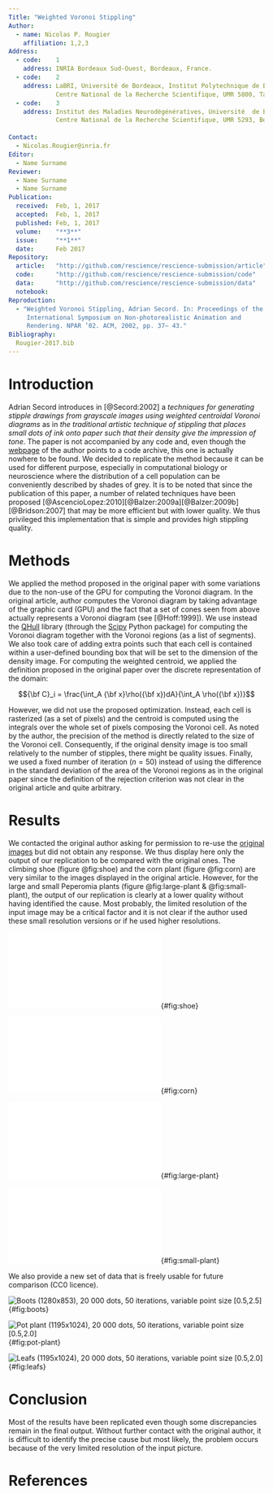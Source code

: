 ```yaml
---
Title: "Weighted Voronoi Stippling"
Author:
  - name: Nicolas P. Rougier
    affiliation: 1,2,3
Address:
  - code:    1
    address: INRIA Bordeaux Sud-Ouest, Bordeaux, France.
  - code:    2
    address: LaBRI, Université de Bordeaux, Institut Polytechnique de Bordeaux,
             Centre National de la Recherche Scientifique, UMR 5800, Talence, France.
  - code:    3
    address: Institut des Maladies Neurodégénératives, Université  de Bordeaux,
             Centre National de la Recherche Scientifique, UMR 5293, Bordeaux, France.
    
Contact:
  - Nicolas.Rougier@inria.fr
Editor:
  - Name Surname
Reviewer:
  - Name Surname
  - Name Surname
Publication:
  received:  Feb, 1, 2017
  accepted:  Feb, 1, 2017
  published: Feb, 1, 2017
  volume:    "**3**"
  issue:     "**1**"
  date:      Feb 2017
Repository:
  article:   "http://github.com/rescience/rescience-submission/article"
  code:      "http://github.com/rescience/rescience-submission/code"
  data:      "http://github.com/rescience/rescience-submission/data"
  notebook:  
Reproduction:
  - "Weighted Voronoi Stippling, Adrian Secord. In: Proceedings of the 2Nd
     International Symposium on Non-photorealistic Animation and
     Rendering. NPAR ’02. ACM, 2002, pp. 37– 43."
Bibliography:
  Rougier-2017.bib
---
```


# Introduction

Adrian Secord introduces in [@Secord:2002] a *techniques for generating stipple
drawings from grayscale images using weighted centroidal Voronoi diagrams* as
in *the traditional artistic technique of stippling that places small dots of
ink onto paper such that their density give the impression of tone*. The paper
is not accompanied by any code and, even though
the [webpage](http://www.mrl.nyu.edu/~ajsecord/stipples.html) of the author
points to a code archive, this one is actually nowhere to be found. We decided
to replicate the method because it can be used for different purpose, especially
in computational biology or neuroscience where the distribution of a cell
population can be conveniently described by shades of grey. It is to be noted
that since the publication of this paper, a number of related techniques have
been
proposed [@AscencioLopez:2010][@Balzer:2009a][@Balzer:2009b][@Bridson:2007]
that may be more efficient but with lower quality. We thus privileged this
implementation that is simple and provides high stippling quality.

# Methods

We applied the method proposed in the original paper with some variations due
to the non-use of the GPU for computing the Voronoi diagram. In the original
article, author computes the Voronoi diagram by taking advantage of the graphic
card (GPU) and the fact that a set of cones seen from above actually represents
a Voronoi diagram (see [@Hoff:1999]). We use instead
the [QHull](http://www.qhull.org) library (through
the [Scipy](https://scipy.github.io) Python package) for computing the Voronoi
diagram together with the Voronoi regions (as a list of segments). We also took
care of adding extra points such that each cell is contained within a
user-defined bounding box that will be set to the dimension of the density
image. For computing the weighted centroid, we applied the definition proposed
in the original paper over the discrete representation of the domain:

$${\bf C}_i = \frac{\int_A {\bf x}\rho({\bf x})dA}{\int_A \rho({\bf x})}$$

However, we did not use the proposed optimization. Instead, each cell is
rasterized (as a set of pixels) and the centroid is computed using the
integrals over the whole set of pixels composing the Voronoi cell. As noted by
the author, the precision of the method is directly related to the size of the
Voronoi cell. Consequently, if the original density image is too small
relatively to the number of stipples, there might be quality issues. Finally,
we used a fixed number of iteration ($n=50$) instead of using the difference in
the standard deviation of the area of the Voronoi regions as in the original
paper since the definition of the rejection criterion was not clear in the
original article and quite arbitrary.

# Results

We contacted the original author asking for permission to re-use
the
[original images](http://cs.nyu.edu/~ajsecord/npar2002/StipplingOriginals.zip)
but did not obtain any response. We thus display here only the output of our
replication to be compared with the original ones. The climbing shoe (figure
@fig:shoe) and the corn plant (figure @fig:corn) are very similar to the images
displayed in the original article. However, for the large and small Peperomia
plants (figure @fig:large-plant & @fig:small-plant), the output of our
replication is clearly at a lower quality without having identified the
cause. Most probably, the limited resolution of the input image may be a
critical factor and it is not clear if the author used these small resolution
versions or if he used higher resolutions.

![Climbing shoe (1300x1300), 5 000 dots, 50 iterations, point size 3](./shoe_1300x1300_org-stipple.pdf){#fig:shoe}

![Corn plant (991x934), 20 000 dots, 50 iterations, point size 1.5](./plant4h-stipple.pdf){#fig:corn}

![Large Peperomia plant (700x700), 20 000 dots, 50 iterations, point size 2.0](./plant5_700x700-stipple.pdf){#fig:large-plant}

![Small Peperomia plant (400x400), 20 000 dots, 50 iterations, point size 1.0](./plant2_400x400-stipple.pdf){#fig:small-plant}


We also provide a new set of data that is freely usable for future comparison
(CC0 licence).

![Boots (1280x853), 20 000 dots, 50 iterations, variable point size \[0.5,2.5\]](./boots-montage.png){#fig:boots}

![Pot plant (1195x1024), 20 000 dots, 50 iterations, variable point size \[0.5,2.0\]](./pot-plant-montage.png){#fig:pot-plant}

![Leafs (1195x1024), 20 000 dots, 50 iterations, variable point size \[0.5,2.0\]](./leafs-montage.png){#fig:leafs}


# Conclusion

Most of the results have been replicated even though some discrepancies remain
in the final output. Without further contact with the original author, it is
difficult to identify the precise cause but most likely, the problem occurs
because of the very limited resolution of the input picture.


# References
